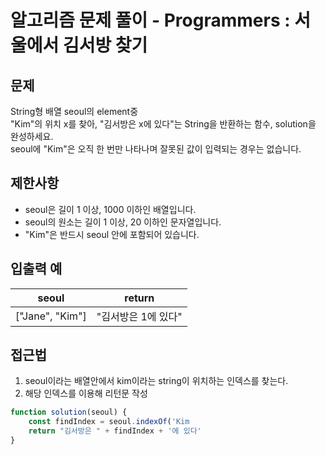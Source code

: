 # 알고리즘 문제 풀이 - Programmers : 서울에서 김서방 찾기

## 문제

String형 배열 seoul의 element중 <br>
"Kim"의 위치 x를 찾아, "김서방은 x에 있다"는 String을 반환하는 함수, solution을 완성하세요.<br>
seoul에 "Kim"은 오직 한 번만 나타나며 잘못된 값이 입력되는 경우는 없습니다.<br>

## 제한사항

- seoul은 길이 1 이상, 1000 이하인 배열입니다. <br>
- seoul의 원소는 길이 1 이상, 20 이하인 문자열입니다. <br>
- "Kim"은 반드시 seoul 안에 포함되어 있습니다. <br>

## 입출력 예

| seoul           | return              |
| --------------- | ------------------- |
| ["Jane", "Kim"] | "김서방은 1에 있다" |

## 접근법

1. seoul이라는 배열안에서 kim이라는 string이 위치하는 인덱스를 찾는다. <br>
2. 해당 인덱스를 이용해 리턴문 작성 <br>

```js
function solution(seoul) {
    const findIndex = seoul.indexOf('Kim
    return "김서방은 " + findIndex + '에 있다'
}
```
